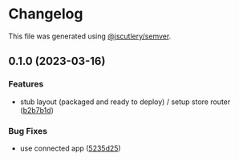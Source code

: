 # Changelog

This file was generated using [@jscutlery/semver](https://github.com/jscutlery/semver).

## 0.1.0 (2023-03-16)


### Features

* stub layout (packaged and ready to deploy) / setup store router ([b2b7b1d](https://github.com/permafacts/el-cap/commit/b2b7b1dd5872b679f407c18c83d5b85475d82d6c))


### Bug Fixes

* use connected app ([5235d25](https://github.com/permafacts/el-cap/commit/5235d25b9256fa70e58fda2b362a467094a9cfc6))
